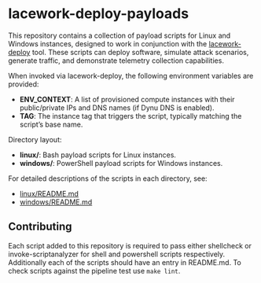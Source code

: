 # lacework-deploy-payloads

This repository contains a collection of payload scripts for Linux and Windows instances, designed to work in conjunction with the [lacework-deploy](https://github.com/lacework-dev/lacework-deploy/) tool. These scripts can deploy software, simulate attack scenarios, generate traffic, and demonstrate telemetry collection capabilities.

When invoked via lacework-deploy, the following environment variables are provided:

- **ENV_CONTEXT**: A list of provisioned compute instances with their public/private IPs and DNS names (if Dynu DNS is enabled).
- **TAG**: The instance tag that triggers the script, typically matching the script’s base name.

Directory layout:

- **linux/**: Bash payload scripts for Linux instances.
- **windows/**: PowerShell payload scripts for Windows instances.

For detailed descriptions of the scripts in each directory, see:

- [linux/README.md](linux/README.md)
- [windows/README.md](windows/README.md)

## Contributing

Each script added to this repository is required to pass either shellcheck or invoke-scriptanalyzer for shell and powershell scripts respectively. Additionally each of the scripts should have an entry in README.md. To check scripts against the pipeline test use `make lint`.